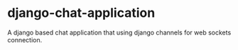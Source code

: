 # django-chat-application

A django based chat application that using django channels for web sockets connection.
